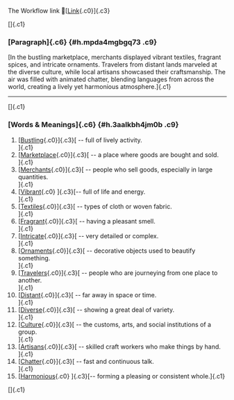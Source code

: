The Workflow link
👏[[Link](https://www.google.com/url?q=http://www.google.com&sa=D&source=editors&ust=1761075028699345&usg=AOvVaw3eOcZDX6ac0e38Xi2hU0LL){.c0}]{.c3}

[]{.c1}

### [Paragraph]{.c6} {#h.mpda4mgbgq73 .c9}

[In the bustling marketplace, merchants displayed vibrant textiles,
fragrant spices, and intricate ornaments. Travelers from distant lands
marveled at the diverse culture, while local artisans showcased their
craftsmanship. The air was filled with animated chatter, blending
languages from across the world, creating a lively yet harmonious
atmosphere.]{.c1}

------------------------------------------------------------------------

[]{.c1}

### [Words & Meanings]{.c6} {#h.3aalkbh4jm0b .c9}

1.  [[Bustling](https://www.google.com/url?q=http://www.google.com&sa=D&source=editors&ust=1761075028699980&usg=AOvVaw1xk3_53RecgpltZRYpPWw8){.c0}]{.c3}[ --
    full of lively activity.\
    ]{.c1}
2.  [[Marketplace](https://www.google.com/url?q=http://www.google.com&sa=D&source=editors&ust=1761075028700104&usg=AOvVaw0Ta7hBcafB59L60Y2iK-_J){.c0}]{.c3}[ --
    a place where goods are bought and sold.\
    ]{.c1}
3.  [[Merchants](https://www.google.com/url?q=http://www.google.com&sa=D&source=editors&ust=1761075028700217&usg=AOvVaw3gwr5Gkjzvi0eLfTGWWyuX){.c0}]{.c3}[ --
    people who sell goods, especially in large quantities.\
    ]{.c1}
4.  [[Vibrant](https://www.google.com/url?q=http://www.google.com&sa=D&source=editors&ust=1761075028700338&usg=AOvVaw1B6eQrrHVzrt-uX0BS03fH){.c0}
    ]{.c3}[-- full of life and energy.\
    ]{.c1}
5.  [[Textiles](https://www.google.com/url?q=http://www.google.com&sa=D&source=editors&ust=1761075028700438&usg=AOvVaw3Uv66g3e5cHMnv82PIPOop){.c0}]{.c3}[ --
    types of cloth or woven fabric.\
    ]{.c1}
6.  [[Fragrant](https://www.google.com/url?q=http://www.google.com&sa=D&source=editors&ust=1761075028700534&usg=AOvVaw0X5-HiLhJWPwk_1bFrxXMN){.c0}]{.c3}[ --
    having a pleasant smell.\
    ]{.c1}
7.  [[Intricate](https://www.google.com/url?q=http://www.google.com&sa=D&source=editors&ust=1761075028700667&usg=AOvVaw25bgRU1JkUtPTmVaTY09Ev){.c0}]{.c3}[ --
    very detailed or complex.\
    ]{.c1}
8.  [[Ornaments](https://www.google.com/url?q=http://www.google.com&sa=D&source=editors&ust=1761075028700778&usg=AOvVaw2CF-sg8dhUP_ALnVQF_ysM){.c0}]{.c3}[ --
    decorative objects used to beautify something.\
    ]{.c1}
9.  [[Travelers](https://www.google.com/url?q=http://www.google.com&sa=D&source=editors&ust=1761075028700904&usg=AOvVaw3jYdNObY6aTtJkRw3dDYa3){.c0}]{.c3}[ --
    people who are journeying from one place to another.\
    ]{.c1}
10. [[Distant](https://www.google.com/url?q=http://www.google.com&sa=D&source=editors&ust=1761075028701019&usg=AOvVaw0EQiKk5_bFN8R4PQTtumqK){.c0}]{.c3}[ --
    far away in space or time.\
    ]{.c1}
11. [[Diverse](https://www.google.com/url?q=http://www.google.com&sa=D&source=editors&ust=1761075028701108&usg=AOvVaw34B-Tw02HD12hkvwQRYEOj){.c0}]{.c3}[ --
    showing a great deal of variety.\
    ]{.c1}
12. [[Culture](https://www.google.com/url?q=http://www.google.com&sa=D&source=editors&ust=1761075028701214&usg=AOvVaw3xgK6fpsZEUR47qJ-Aw04H){.c0}]{.c3}[ --
    the customs, arts, and social institutions of a group.\
    ]{.c1}
13. [[Artisans](https://www.google.com/url?q=http://www.google.com&sa=D&source=editors&ust=1761075028701328&usg=AOvVaw0aLjbAXC8lIAndvoMRG5gn){.c0}]{.c3}[ --
    skilled craft workers who make things by hand.\
    ]{.c1}
14. [[Chatter](https://www.google.com/url?q=http://www.google.com&sa=D&source=editors&ust=1761075028701433&usg=AOvVaw2JGrDcWHpFh7S87GXlxwYo){.c0}]{.c3}[ --
    fast and continuous talk.\
    ]{.c1}
15. [[Harmonious](https://www.google.com/url?q=http://www.google.com&sa=D&source=editors&ust=1761075028701525&usg=AOvVaw1RpgxtCMpafpqNaiRAxU9c){.c0}
    ]{.c3}[-- forming a pleasing or consistent whole.]{.c1}

[]{.c1}

